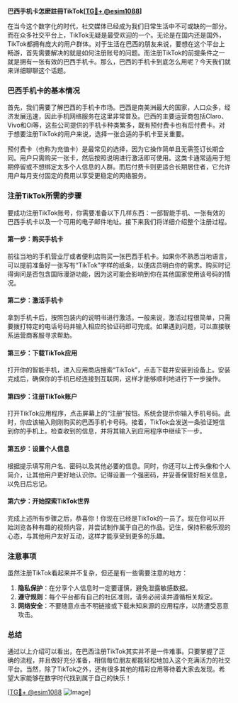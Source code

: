 **巴西手机卡怎麽註冊TikTok[[TG💪+ @esim1088](https://t.me/s/esim1088)]**

在当今这个数字化的时代，社交媒体已经成为我们日常生活中不可或缺的一部分。而在众多社交平台上，TikTok无疑是最受欢迎的一个。无论是在国内还是国外，TikTok都拥有庞大的用户群体。对于生活在巴西的朋友来说，要想在这个平台上畅游，首先需要解决的就是如何注册账号的问题。而注册TikTok的前提条件之一就是拥有一张有效的巴西手机卡。那么，巴西的手机卡到底怎么用呢？今天我们就来详细聊聊这个话题。

### 巴西手机卡的基本情况

首先，我们需要了解巴西的手机卡市场。巴西是南美洲最大的国家，人口众多，经济发展迅速，因此手机网络服务在这里非常普及。巴西的主要运营商包括Claro、Vivo和Oi等，这些公司提供的手机卡种类繁多，既有预付费卡也有后付费卡。对于想要注册TikTok的用户来说，选择一张合适的手机卡至关重要。

预付费卡（也称为充值卡）是最常见的选择，因为它操作简单且无需签订长期合同。用户只需购买一张卡，然后按照说明进行激活即可使用。这类卡通常适用于短期停留或不想绑定太多个人信息的人群。而后付费卡则更适合长期居住者，它允许用户每月支付固定的费用以享受更稳定的网络服务。

### 注册TikTok所需的步骤

要成功注册TikTok账号，你需要准备以下几样东西：一部智能手机、一张有效的巴西手机卡以及一个可用的电子邮件地址。接下来我们将详细介绍整个注册过程。

#### 第一步：购买手机卡

前往当地的手机营业厅或者便利店购买一张巴西手机卡。如果你不熟悉当地语言，可以提前准备好一张写有“TikTok”字样的纸条，以便店员明白你的需求。购买时记得询问是否包含国际漫游功能，因为这可能会影响到你在其他国家使用该号码的情况。

#### 第二步：激活手机卡

拿到手机卡后，按照包装内的说明书进行激活。一般来说，激活过程很简单，只需要拨打特定的电话号码并输入相应的验证码即可完成。如果遇到问题，可以直接联系运营商客服寻求帮助。

#### 第三步：下载TikTok应用

打开你的智能手机，进入应用商店搜索“TikTok”，点击下载并安装到设备上。安装完成后，确保你的手机已经连接到互联网，这样才能够顺利地进行下一步操作。

#### 第四步：注册TikTok账户

打开TikTok应用程序，点击屏幕上的“注册”按钮。系统会提示你输入手机号码。此时，你应该输入刚刚购买的巴西手机卡号码。接着，TikTok会发送一条验证短信到你的手机上。检查收到的信息，并将其输入到应用程序中继续下一步。

#### 第五步：设置个人信息

根据提示填写用户名、密码以及其他必要的信息。同时，你还可以上传头像和个人简介，让其他用户更好地认识你。记得设置一个强密码，并妥善保管好相关信息，以免日后忘记。

#### 第六步：开始探索TikTok世界

完成上述所有步骤之后，恭喜你！你现在已经是TikTok的一员了。现在你可以开始浏览各种有趣的视频内容，并尝试制作属于自己的作品。记住，保持积极乐观的心态，与其他用户友好互动，这样才能享受到更多的乐趣。

### 注意事项

虽然注册TikTok看起来并不复杂，但还是有一些需要注意的地方：

1. **隐私保护**：在分享个人信息时一定要谨慎，避免泄露敏感数据。
2. **遵守规则**：每个平台都有自己的社区准则，请务必阅读并遵循相关规定。
3. **网络安全**：不要随意点击不明链接或下载未知来源的应用程序，以防遭受恶意攻击。

### 总结

通过以上介绍可以看出，在巴西注册TikTok其实并不是一件难事。只要掌握了正确的流程，并且做好充分准备，相信每位朋友都能轻松地加入这个充满活力的社交平台。当然，除了TikTok之外，还有很多其他的精彩应用等待着大家去发现。希望大家能够在数字时代找到属于自己的快乐！

[[TG💪+ @esim1088](https://t.me/s/esim1088) ![Image](https://i.postimg.cc/4NQfJmqS/Snipaste-2025-05-13-00-14-12.png)]